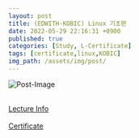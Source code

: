 ```yaml
---
layout: post
title: (EDWITH-KOBIC) Linux 기초편
date: 2022-05-29 22:16:31 +0900
published: true
categories: [Study, L-Certificate]
tags: [certificate,linux,KOBIC]
img_path: /assets/img/post/
---
```


![Post-Image](CERTIFICATE-LINUX_inter.png)
<br><br>

[Lecture Info](https://www.edwith.org/linux-beginner/joinLectures/356030)
<br><br>
[Certificate](http://www.edwith.org/certificate/A20220523-535926?langCode=ko)